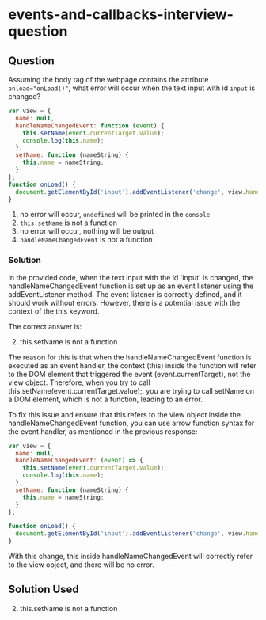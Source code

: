 # events-and-callbacks-interview-question

## Question

Assuming the body tag of the webpage contains the attribute `onload="onLoad()"`, what error will occur when the text input with id `input` is changed?

```js
var view = {
  name: null,
  handleNameChangedEvent: function (event) {
    this.setName(event.currentTarget.value);
    console.log(this.name);
  },
  setName: function (nameString) {
    this.name = nameString;
  }
};
function onLoad() {
  document.getElementById('input').addEventListener('change', view.handleNameChangedEvent);
}
```

1. no error will occur, `undefined` will be printed in the `console`
2. `this.setName` is not a function
3. no error will occur, nothing will be output
4. `handleNameChangedEvent` is not a function

### Solution

In the provided code, when the text input with the id 'input' is changed, the handleNameChangedEvent function is set up as an event listener using the addEventListener method. The event listener is correctly defined, and it should work without errors. However, there is a potential issue with the context of the this keyword.

The correct answer is:

2. this.setName is not a function

The reason for this is that when the handleNameChangedEvent function is executed as an event handler, the context (this) inside the function will refer to the DOM element that triggered the event (event.currentTarget), not the view object. Therefore, when you try to call this.setName(event.currentTarget.value);, you are trying to call setName on a DOM element, which is not a function, leading to an error.

To fix this issue and ensure that this refers to the view object inside the handleNameChangedEvent function, you can use arrow function syntax for the event handler, as mentioned in the previous response:

```js
var view = {
  name: null,
  handleNameChangedEvent: (event) => {
    this.setName(event.currentTarget.value);
    console.log(this.name);
  },
  setName: function (nameString) {
    this.name = nameString;
  }
};

function onLoad() {
  document.getElementById('input').addEventListener('change', view.handleNameChangedEvent);
}
```

With this change, this inside handleNameChangedEvent will correctly refer to the view object, and there will be no error.

## Solution Used

2. this.setName is not a function

